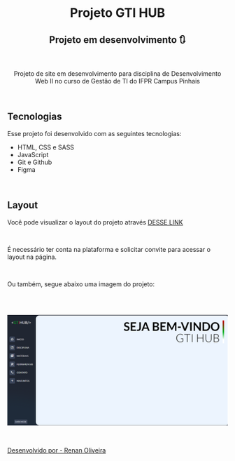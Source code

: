 <h1 align="center"> Projeto GTI HUB </h1>

<h2 align="center">
  Projeto em desenvolvimento 🔃
</h2>

<br>

<p align="center">
  Projeto de site em desenvolvimento para disciplina de Desenvolvimento Web II no curso de Gestão de TI do IFPR Campus Pinhais</b>
</p>

<br>

## Tecnologias

Esse projeto foi desenvolvido com as seguintes tecnologias:
- HTML, CSS e SASS
- JavaScript
- Git e Github
- Figma

<br>

## Layout

Você pode visualizar o layout do projeto através [DESSE LINK](https://www.figma.com/file/GYg5QDMm608vl6jW4X8Upx/Atividade-3---P%C3%A1gina-Dev-Web-II?type=design&node-id=0%3A1&mode=design&t=f7e7e1laFX96tp4n-1) 

<br>

É necessário ter conta na plataforma e solicitar convite para acessar o layout na página.

<br>

Ou também, segue abaixo uma imagem do projeto:

<br><br>

![Projeto - Links](assets/images/image.png)

<br>

<a href="https://www.linkedin.com/in/renanolv/">Desenvolvido por - Renan Oliveira</a>

